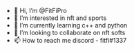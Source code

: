 - 👋 Hi, I’m @FitFiPro
- 👀 I’m interested in nft and sports
- 🌱 I’m currently learning c++ and python
- 💞️ I’m looking to collaborate on nft softs
- 📫 How to reach me discord - fitfi#1337

<!---
FitFiPro/FitFiPro is a ✨ special ✨ repository because its `README.md` (this file) appears on your GitHub profile.
You can click the Preview link to take a look at your changes.
--->
